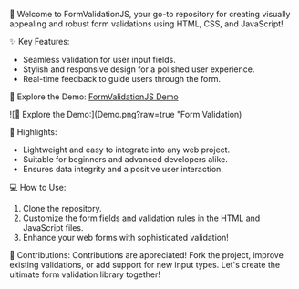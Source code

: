 🚀 Welcome to FormValidationJS, your go-to repository for creating visually appealing and robust form validations using HTML, CSS, and JavaScript!

✨ Key Features:
- Seamless validation for user input fields.
- Stylish and responsive design for a polished user experience.
- Real-time feedback to guide users through the form.

🌟 Explore the Demo:
[FormValidationJS Demo](https://nik6348.github.io/Form-Validation)

![🌟 Explore the Demo:](Demo.png?raw=true "Form Validation)


🎨 Highlights:
- Lightweight and easy to integrate into any web project.
- Suitable for beginners and advanced developers alike.
- Ensures data integrity and a positive user interaction.

💻 How to Use:
1. Clone the repository.
2. Customize the form fields and validation rules in the HTML and JavaScript files.
3. Enhance your web forms with sophisticated validation!

🤝 Contributions:
Contributions are appreciated! Fork the project, improve existing validations, or add support for new input types. Let's create the ultimate form validation library together!

